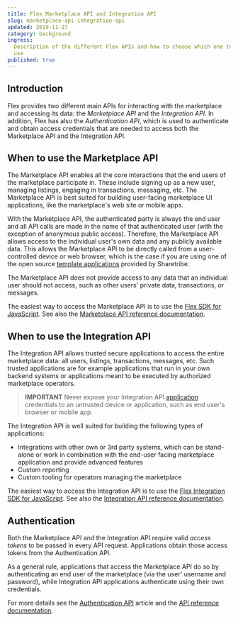 ```yaml
---
title: Flex Marketplace API and Integration API
slug: marketplace-api-integration-api
updated: 2019-11-27
category: background
ingress:
  Description of the different Flex APIs and how to choose which one to
  use
published: true
---
```


## Introduction

Flex provides two different main APIs for interacting with the
marketplace and accessing its data: the _Marketplace API_ and the
_Integration API_. In addition, Flex has also the _Authentication API_,
which is used to authenticate and obtain access credentials that are
needed to access both the Marketplace API and the Integration API.

## When to use the Marketplace API

The Marketplace API enables all the core interactions that the end users
of the marketplace participate in. These include signing up as a new
user, managing listings, engaging in transactions, messaging, etc. The
Marketplace API is best suited for building user-facing marketplace UI
applications, like the marketplace's web site or mobile apps.

With the Marketplace API, the authenticated party is always the end user
and all API calls are made in the name of that authenticated user (with
the exception of anonymous public access). Therefore, the Marketplace
API allows access to the individual user's own data and any publicly
available data. This allows the Marketplace API to be directly called
from a user-controlled device or web browser, which is the case if you
are using one of the open source
[template applications](/background/concepts/#flex-templates-for-web-ftw)
provided by Sharetribe.

The Marketplace API does not provide access to any data that an
individual user should not access, such as other users' private data,
transactions, or messages.

The easiest way to access the Marketplace API is to use the
[Flex SDK for JavaScript](/references/js-sdk/#flex-sdk-for-javascript).
See also the
[Marketplace API reference documentation](https://www.sharetribe.com/api-reference/marketplace.html).

## When to use the Integration API

The Integration API allows trusted secure applications to access the
entire marketplace data: all users, listings, transactions, messages,
etc. Such trusted applications are for example applications that run in
your own backend systems or applications meant to be executed by
authorized marketplace operators.

> **IMPORTANT** Never expose your Integration API
> [application](/background/applications/) credentials to an untrusted
> device or application, such as end user's browser or mobile app.

The Integration API is well suited for building the following types of
applications:

- Integrations with other own or 3rd party systems, which can be
  stand-alone or work in combination with the end-user facing
  marketplace application and provide advanced features
- Custom reporting
- Custom tooling for operators managing the marketplace

The easiest way to access the Integration API is to use the
[Flex Integration SDK for JavaScript](/references/js-sdk/#flex-integration-sdk-for-javascript).
See also the
[Integration API reference documentation](https://www.sharetribe.com/api-reference/integration.html).

## Authentication

Both the Marketplace API and the Integration API require valid _access
tokens_ to be passed in every API request. Applications obtain those
access tokens from the Authentication API.

As a general rule, applications that access the Marketplace API do so by
authenticating an end user of the marketplace (via the user' username
and password), while Integration API applications authenticate using
their own credentials.

For more details see the
[Authentication API](/background/authentication-api/) article and the
[API reference documentation](https://www.sharetribe.com/api-reference/authentication.html).
